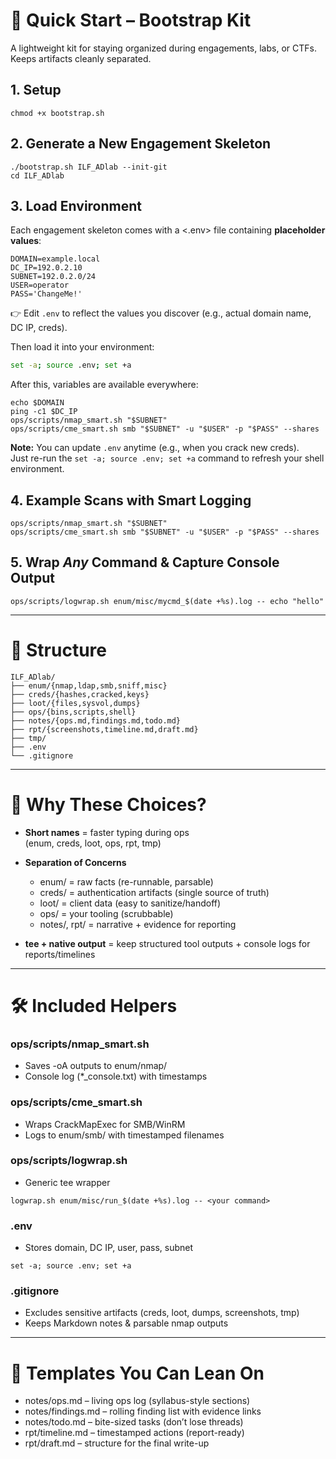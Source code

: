 # 🚀 Quick Start – Bootstrap Kit

A lightweight kit for staying organized during engagements, labs, or CTFs.
Keeps artifacts cleanly separated.


## 1. Setup
```
chmod +x bootstrap.sh
```

## 2. Generate a New Engagement Skeleton
```
./bootstrap.sh ILF_ADlab --init-git
cd ILF_ADlab
```

## 3. Load Environment

Each engagement skeleton comes with a <.env> file containing **placeholder values**:

```
DOMAIN=example.local
DC_IP=192.0.2.10
SUBNET=192.0.2.0/24
USER=operator
PASS='ChangeMe!'
```

👉 Edit `.env` to reflect the values you discover (e.g., actual domain name, DC IP, creds).  

Then load it into your environment:

```bash
set -a; source .env; set +a
```

After this, variables are available everywhere:

```
echo $DOMAIN
ping -c1 $DC_IP
ops/scripts/nmap_smart.sh "$SUBNET"
ops/scripts/cme_smart.sh smb "$SUBNET" -u "$USER" -p "$PASS" --shares
```

**Note:** You can update `.env` anytime (e.g., when you crack new creds).  
Just re-run the `set -a; source .env; set +a` command to refresh your shell environment.


## 4. Example Scans with Smart Logging
```
ops/scripts/nmap_smart.sh "$SUBNET"
ops/scripts/cme_smart.sh smb "$SUBNET" -u "$USER" -p "$PASS" --shares
```

## 5. Wrap *Any* Command & Capture Console Output
```
ops/scripts/logwrap.sh enum/misc/mycmd_$(date +%s).log -- echo "hello"
```

---

# 📂 Structure

```
ILF_ADlab/
├── enum/{nmap,ldap,smb,sniff,misc}
├── creds/{hashes,cracked,keys}
├── loot/{files,sysvol,dumps}
├── ops/{bins,scripts,shell}
├── notes/{ops.md,findings.md,todo.md}
├── rpt/{screenshots,timeline.md,draft.md}
├── tmp/
├── .env
└── .gitignore
```

---

# 🤔 Why These Choices?

- **Short names** = faster typing during ops  
  (enum, creds, loot, ops, rpt, tmp)

- **Separation of Concerns**  
  - enum/ = raw facts (re-runnable, parsable)  
  - creds/ = authentication artifacts (single source of truth)  
  - loot/ = client data (easy to sanitize/handoff)  
  - ops/ = your tooling (scrubbable)  
  - notes/, rpt/ = narrative + evidence for reporting  

- **tee + native output** = keep structured tool outputs + console logs for reports/timelines

---

# 🛠️ Included Helpers

### ops/scripts/nmap_smart.sh
- Saves -oA outputs to enum/nmap/  
- Console log (*_console.txt) with timestamps

### ops/scripts/cme_smart.sh
- Wraps CrackMapExec for SMB/WinRM  
- Logs to enum/smb/ with timestamped filenames

### ops/scripts/logwrap.sh
- Generic tee wrapper  
```
logwrap.sh enum/misc/run_$(date +%s).log -- <your command>
```

### .env
- Stores domain, DC IP, user, pass, subnet  
```
set -a; source .env; set +a
```

### .gitignore
- Excludes sensitive artifacts (creds, loot, dumps, screenshots, tmp)  
- Keeps Markdown notes & parsable nmap outputs  

---

# 📑 Templates You Can Lean On

- notes/ops.md – living ops log (syllabus-style sections)  
- notes/findings.md – rolling finding list with evidence links  
- notes/todo.md – bite-sized tasks (don’t lose threads)  
- rpt/timeline.md – timestamped actions (report-ready)  
- rpt/draft.md – structure for the final write-up  
